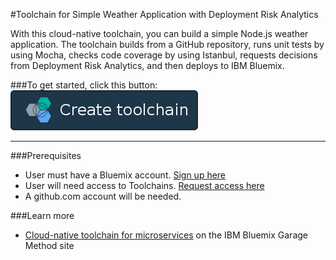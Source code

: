 #Toolchain for Simple Weather Application with Deployment Risk Analytics

With this cloud-native toolchain, you can build a simple Node.js weather application. The toolchain builds from a GitHub repository, runs unit tests by using Mocha, checks code coverage by using Istanbul, requests decisions from Deployment Risk Analytics, and then deploys to IBM Bluemix.

###To get started, click this button:
[![Deploy To Bluemix](./.bluemix/create_toolchain_button.png)](https://new-console.ng.bluemix.net/devops/setup/deploy/?repository=https%3A//github.com/jparra5/weather-dra-demo.git)

---
###Prerequisites

* User must have a Bluemix account. [Sign up here](https://new-console.ng.bluemix.net/registration/)
* User will need access to Toolchains.  [Request access here](https://new-console.ng.bluemix.net/devops/)
* A github.com account will be needed.


###Learn more

* [Cloud-native toolchain for microservices](https://www.ibm.com/devops/method/toolchains/microservices_toolchain) on the IBM Bluemix Garage Method site
